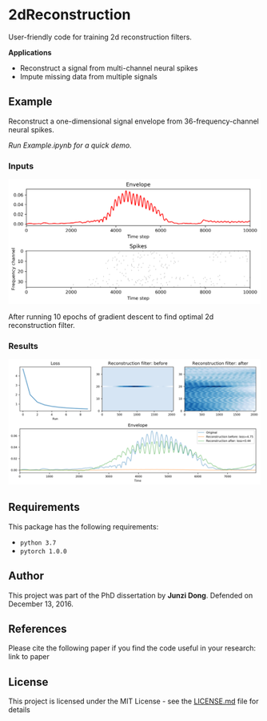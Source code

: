 # 2dReconstruction
User-friendly code for training 2d reconstruction filters.

**Applications**
* Reconstruct a signal from multi-channel neural spikes
* Impute missing data from multiple signals

## Example
Reconstruct a one-dimensional signal envelope from 36-frequency-channel neural spikes.

*Run Example.ipynb for a quick demo.*
### Inputs
![Alt text](figures/input.png)

After running 10 epochs of gradient descent to find optimal 2d reconstruction filter.
### Results
![Alt text](figures/result.png)

## Requirements
This package has the following requirements:

* ```python 3.7```
* ```pytorch 1.0.0```


## Author
This project was part of the PhD dissertation by **Junzi Dong**. Defended on December 13, 2016.


## References
Please cite the following paper if you find the code useful in your research:
link to paper

## License
This project is licensed under the MIT License - see the [LICENSE.md](LICENSE.md) file for details
